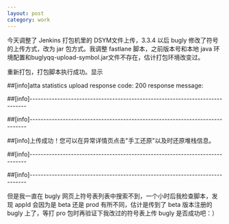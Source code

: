 ```yaml
---
layout: post
category: work
---
```


  今天调整了 Jenkins 打包机里的 DSYM文件上传，3.3.4 以后 bugly 修改了符号的上传方式，改为 jar 包方式。我调整 fastlane 脚本，之前版本号和本地 java 环境配置和buglyqq-upload-symbol.jar文件不存在，估计打包环境改变过。

  重新打包，打包脚本执行成功。显示


##[info]atta statistics upload response code: 200 response message: 

##[info]-----------------------------------------------------------------------------

##[info]-----------------------------------------------------------------------------

##[info]上传成功！您可以在异常详情页点击"手工还原"以及时还原堆栈信息。

##[info]-----------------------------------------------------------------------------

##[info]-----------------------------------------------------------------------------


但是我一直在 bugly 网页上符号表列表中搜索不到，一个小时后我检查脚本，发现 appId 会因为是 beta 还是 prod 有所不同，估计是传到了 beta 版本注册的 bugly 上了，等打 pro 包时再验证下我改过的符号表上传 bugly 是否成功吧：）